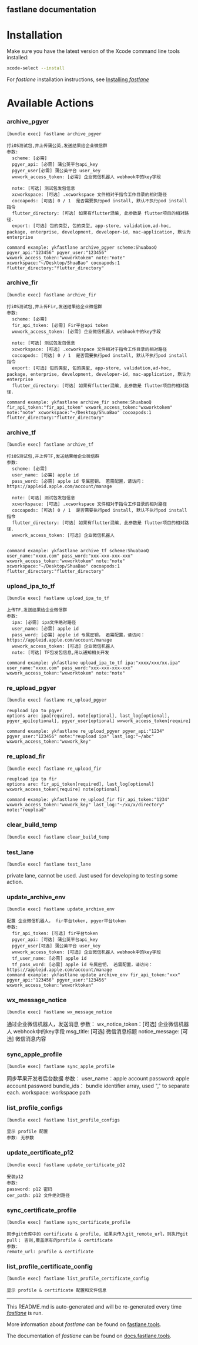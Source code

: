 fastlane documentation
----

# Installation

Make sure you have the latest version of the Xcode command line tools installed:

```sh
xcode-select --install
```

For _fastlane_ installation instructions, see [Installing _fastlane_](https://docs.fastlane.tools/#installing-fastlane)

# Available Actions

### archive_pgyer

```sh
[bundle exec] fastlane archive_pgyer
```


    打iOS测试包,并上传蒲公英,发送结果给企业微信群
    参数: 
      scheme: [必需] 
      pgyer_api: [必需] 蒲公英平台api_key
      pgyer_user[必需] 蒲公英平台 user_key
      wxwork_access_token: [必需] 企业微信机器人 webhook中的key字段

      note: [可选] 测试包发包信息
      xcworkspace: [可选] .xcworkspace 文件相对于指令工作目录的相对路径
      cocoapods: [可选] 0 / 1  是否需要执行pod install, 默认不执行pod install 指令
      flutter_directory: [可选] 如果有flutter混编, 此参数是 flutter项目的相对路径.
      export: [可选] 包的类型, 包的类型, app-store, validation,ad-hoc, package, enterprise, development, developer-id, mac-application, 默认为enterprise

    command example: ykfastlane archive_pgyer scheme:ShuabaoQ pgyer_api:"123456" pgyer_user:"123456" wxwork_access_token:"wxworktokem" note:"note" xcworkspace:"~/Desktop/ShuaBao" cocoapods:1 flutter_directory:"flutter_directory"


### archive_fir

```sh
[bundle exec] fastlane archive_fir
```


    打iOS测试包,并上传Fir,发送结果给企业微信群
    参数: 
      scheme: [必需] 
      fir_api_token: [必需] Fir平台api token
      wxwork_access_token: [必需] 企业微信机器人 webhook中的key字段

      note: [可选] 测试包发包信息
      xcworkspace: [可选] .xcworkspace 文件相对于指令工作目录的相对路径
      cocoapods: [可选] 0 / 1  是否需要执行pod install, 默认不执行pod install 指令
      export: [可选] 包的类型, 包的类型, app-store, validation,ad-hoc, package, enterprise, development, developer-id, mac-application, 默认为enterprise
      flutter_directory: [可选] 如果有flutter混编, 此参数是 flutter项目的相对路径.

    command example: ykfastlane archive_fir scheme:ShuabaoQ fir_api_token:"fir_api_token" wxwork_access_token:"wxworktokem" note:"note" xcworkspace:"~/Desktop/ShuaBao" cocoapods:1 flutter_directory:"flutter_directory"


### archive_tf

```sh
[bundle exec] fastlane archive_tf
```


    打iOS测试包,并上传TF,发送结果给企业微信群
    参数:
      scheme: [必需]
      user_name: [必需] apple id
      pass_word: [必需] apple id 专属密钥， 若需配置，请访问：https://appleid.apple.com/account/manage

      note: [可选] 测试包发包信息
      xcworkspace: [可选] .xcworkspace 文件相对于指令工作目录的相对路径
      cocoapods: [可选] 0 / 1  是否需要执行pod install, 默认不执行pod install 指令
      flutter_directory: [可选] 如果有flutter混编, 此参数是 flutter项目的相对路径.
      wxwork_access_token: [可选] 企业微信机器人


    command example: ykfastlane archive_tf scheme:ShuabaoQ user_name:"xxxx.com" pass_word:"xxx-xxx-xxx-xxx" wxwork_access_token:"wxworktokem" note:"note" xcworkspace:"~/Desktop/ShuaBao" cocoapods:1 flutter_directory:"flutter_directory"


### upload_ipa_to_tf

```sh
[bundle exec] fastlane upload_ipa_to_tf
```


    上传TF,发送结果给企业微信群
    参数:
      ipa: [必需] ipa文件绝对路径
      user_name: [必需] apple id
      pass_word: [必需] apple id 专属密钥， 若需配置，请访问：https://appleid.apple.com/account/manage
      wxwork_access_token: [可选] 企业微信机器人
      note: [可选] TF包发包信息,用以通知相关开发

    command example: ykfastlane upload_ipa_to_tf ipa:"xxxx/xxx/xx.ipa" user_name:"xxxx.com" pass_word:"xxx-xxx-xxx-xxx" wxwork_access_token:"wxworktokem" note:"note"


### re_upload_pgyer

```sh
[bundle exec] fastlane re_upload_pgyer
```


    reupload ipa to pgyer
    options are: ipa[require], note[optional], last_log[optional], pgyer_api[optional], pgyer_user[optional] wxwork_access_token[require]

    command example: ykfastlane re_upload_pgyer pgyer_api:"1234" pgyer_user:"123456" note:"reupload ipa" last_log:"~/abc" wxwork_access_token:"wxwork_key"


### re_upload_fir

```sh
[bundle exec] fastlane re_upload_fir
```


    reupload ipa to fir
    options are: fir_api_token[required], last_log[optional] wxwork_access_token[require] note[optional]

    command example: ykfastlane re_upload_fir fir_api_token:"1234" wxwork_access_token:"wxwork_key" last_log:"~/xx/x/directory" note:"reupload"


### clear_build_temp

```sh
[bundle exec] fastlane clear_build_temp
```



### test_lane

```sh
[bundle exec] fastlane test_lane
```

private lane, cannot be used. Just used for developing to testing some action.

### update_archive_env

```sh
[bundle exec] fastlane update_archive_env
```


    配置 企业微信机器人， fir平台token, pgyer平台token
    参数:
      fir_api_token: [可选] fir平台token
      pgyer_api: [可选] 蒲公英平台api_key
      pgyer_user[可选] 蒲公英平台 user_key
      wxwork_access_token: [可选] 企业微信机器人 webhook中的key字段
      tf_user_name: [必需] apple id
      tf_pass_word: [必需] apple id 专属密钥， 若需配置，请访问：https://appleid.apple.com/account/manage
    command example: ykfastlane update_archive_env fir_api_token:"xxx" pgyer_api:"123456" pgyer_user:"123456" wxwork_access_token:"wxworktoken"


### wx_message_notice

```sh
[bundle exec] fastlane wx_message_notice
```


  通过企业微信机器人，发送消息
      参数：
        wx_notice_token：[可选] 企业微信机器人 webhook中的key字段
        msg_title: [可选] 微信消息标题
        notice_message: [可选] 微信消息内容


### sync_apple_profile

```sh
[bundle exec] fastlane sync_apple_profile
```


  同步苹果开发者后台数据
      参数：
        user_name：apple account
        password: apple account password
        bundle_ids： bundle identifier array, used "," to separate each.
        workspace: workspace path


### list_profile_configs

```sh
[bundle exec] fastlane list_profile_configs
```


    显示 profile 配置
    参数: 无参数


### update_certificate_p12

```sh
[bundle exec] fastlane update_certificate_p12
```


    安装p12
    参数:
    password: p12 密码
    cer_path: p12 文件绝对路径


### sync_certificate_profile

```sh
[bundle exec] fastlane sync_certificate_profile
```


    同步git仓库中的 certificate & profile, 如果未传入git_remote_url，则执行git pull； 否则,覆盖原有的profile & certificate
    参数:
    remote_url: profile & certificate


### list_profile_certificate_config

```sh
[bundle exec] fastlane list_profile_certificate_config
```


    显示 profile & certificate 配置和文件信息


----

This README.md is auto-generated and will be re-generated every time [_fastlane_](https://fastlane.tools) is run.

More information about _fastlane_ can be found on [fastlane.tools](https://fastlane.tools).

The documentation of _fastlane_ can be found on [docs.fastlane.tools](https://docs.fastlane.tools).

